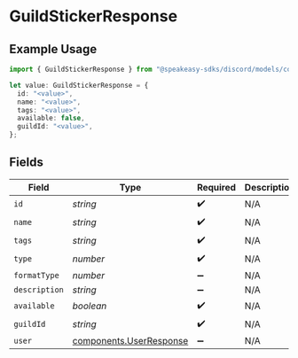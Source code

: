 # GuildStickerResponse

## Example Usage

```typescript
import { GuildStickerResponse } from "@speakeasy-sdks/discord/models/components";

let value: GuildStickerResponse = {
  id: "<value>",
  name: "<value>",
  tags: "<value>",
  available: false,
  guildId: "<value>",
};
```

## Fields

| Field                                                              | Type                                                               | Required                                                           | Description                                                        |
| ------------------------------------------------------------------ | ------------------------------------------------------------------ | ------------------------------------------------------------------ | ------------------------------------------------------------------ |
| `id`                                                               | *string*                                                           | :heavy_check_mark:                                                 | N/A                                                                |
| `name`                                                             | *string*                                                           | :heavy_check_mark:                                                 | N/A                                                                |
| `tags`                                                             | *string*                                                           | :heavy_check_mark:                                                 | N/A                                                                |
| `type`                                                             | *number*                                                           | :heavy_check_mark:                                                 | N/A                                                                |
| `formatType`                                                       | *number*                                                           | :heavy_minus_sign:                                                 | N/A                                                                |
| `description`                                                      | *string*                                                           | :heavy_minus_sign:                                                 | N/A                                                                |
| `available`                                                        | *boolean*                                                          | :heavy_check_mark:                                                 | N/A                                                                |
| `guildId`                                                          | *string*                                                           | :heavy_check_mark:                                                 | N/A                                                                |
| `user`                                                             | [components.UserResponse](../../models/components/userresponse.md) | :heavy_minus_sign:                                                 | N/A                                                                |